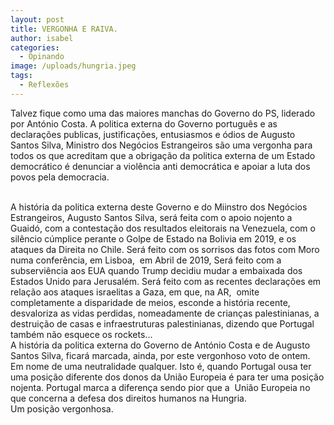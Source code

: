```yaml
---
layout: post
title: VERGONHA E RAIVA.
author: isabel
categories:
  - Opinando
image: /uploads/hungria.jpeg
tags:
  - Reflexões
---
```

Talvez fique como uma das maiores manchas do Governo do PS, liderado por Ant&oacute;nio Costa. A politica externa do Governo portugu&ecirc;s e as declara&ccedil;&otilde;es publicas, justifica&ccedil;&otilde;es, entusiasmos e &oacute;dios de Augusto Santos Silva, Ministro dos Neg&oacute;cios Estrangeiros s&atilde;o uma vergonha para todos os que acreditam que a obriga&ccedil;&atilde;o da politica externa de um Estado democr&aacute;tico é denunciar a viol&ecirc;ncia anti democr&aacute;tica e apoiar a luta dos povos pela democracia.<br>&nbsp;

A hist&oacute;ria da politica externa deste Governo e do Miinstro dos Neg&oacute;cios Estrangeiros, Augusto Santos Silva, ser&aacute; feita com o apoio nojento a Guaid&oacute;, com a contesta&ccedil;&atilde;o dos resultados eleitorais na Venezuela, com o sil&ecirc;ncio c&uacute;mplice perante o Golpe de Estado na Bolivia em 2019, e os ataques da Direita no Chile. Ser&aacute; feito com os sorrisos das fotos com Moro numa confer&ecirc;ncia, em Lisboa,&nbsp; em Abril de 2019, Ser&aacute; feito com a subservi&ecirc;ncia aos EUA quando Trump decidiu mudar a embaixada dos Estados Unido para Jerusalém. Ser&aacute; feito com as recentes declara&ccedil;&otilde;es em rela&ccedil;&atilde;o aos ataques israelitas a Gaza, em que, na AR,&nbsp; omite completamente a disparidade de meios, esconde a hist&oacute;ria recente, desvaloriza as vidas perdidas, nomeadamente de crian&ccedil;as palestinianas, a destrui&ccedil;&atilde;o de casas e infraestruturas palestinianas, dizendo que Portugal também n&atilde;o esquece os rockets...<br>A hist&oacute;ria da politica externa do Governo de Ant&oacute;nio Costa e de Augusto Santos Silva, ficar&aacute; marcada, ainda, por este vergonhoso voto de ontem. Em nome de uma neutralidade qualquer. Isto é, quando Portugal ousa ter uma posi&ccedil;&atilde;o diferente dos donos da Uni&atilde;o Europeia é para ter uma posi&ccedil;&atilde;o nojenta. Portugal marca a diferen&ccedil;a sendo pior que a&nbsp; Uni&atilde;o Europeia no que concerna a defesa dos direitos humanos na Hungria.<br>Um posi&ccedil;&atilde;o vergonhosa.<br><br>&nbsp;
